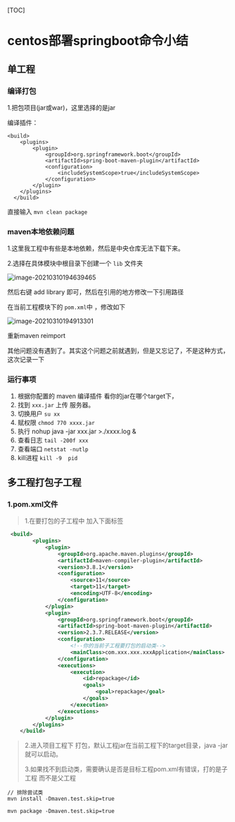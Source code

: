 

[TOC]





# centos部署springboot命令小结



## 单工程

### 编译打包

1.把包项目(jar或war)，这里选择的是jar

编译插件：

```
<build>
  	<plugins>
		<plugin>
			<groupId>org.springframework.boot</groupId>
			<artifactId>spring-boot-maven-plugin</artifactId>
			<configuration>
				<includeSystemScope>true</includeSystemScope>
			</configuration>
		</plugin>
	</plugins>
  </build>
```



直接输入 `mvn clean package`



### maven本地依赖问题

1.这里我工程中有些是本地依赖，然后是中央仓库无法下载下来。

2.选择在具体模块中根目录下创建一个 `lib` 文件夹

![image-20210310194639465](https://xiaoboblog-bucket.oss-cn-hangzhou.aliyuncs.com/blog/image-20210310194639465.png)

然后右键 add library 即可，然后在引用的地方修改一下引用路径

在当前工程模块下的 `pom.xml`中 ，修改如下

![image-20210310194913301](https://xiaoboblog-bucket.oss-cn-hangzhou.aliyuncs.com/blog/image-20210310194913301.png)



重新maven  reimport

其他问题没有遇到了。其实这个问题之前就遇到，但是又忘记了，不是这种方式，这次记录一下



### 运行事项

1. 根据你配置的 maven  编译插件  看你的jar在哪个target下，
2. 找到 `xxx.jar` 上传 服务器。
3. 切换用户 `su xx`
4. 赋权限 `chmod 770 xxxx.jar`
5. 执行  nohup java -jar xxx.jar >./xxxx.log &
6. 查看日志  `tail -200f xxx`
7. 查看端口 `netstat -nutlp`
8. kill进程  `kill -9  pid`




## 多工程打包子工程



### 1.pom.xml文件



> 1.在要打包的子工程中 加入下面标签

```xml
 <build>
        <plugins>
            <plugin>
                <groupId>org.apache.maven.plugins</groupId>
                <artifactId>maven-compiler-plugin</artifactId>
                <version>3.8.1</version>
                <configuration>
                    <source>11</source>
                    <target>11</target>
                    <encoding>UTF-8</encoding>
                </configuration>
            </plugin>
            <plugin>
                <groupId>org.springframework.boot</groupId>
                <artifactId>spring-boot-maven-plugin</artifactId>
                <version>2.3.7.RELEASE</version>
                <configuration>
                  	<!--你的当前子工程要打包的启动类-->
                    <mainClass>com.xxx.xxx.xxxApplication</mainClass>
                </configuration>
                <executions>
                    <execution>
                        <id>repackage</id>
                        <goals>
                            <goal>repackage</goal>
                        </goals>
                    </execution>
                </executions>
            </plugin>
        </plugins>
    </build>
```



> 2.进入项目工程下 打包，默认工程jar在当前工程下的target目录，java -jar 就可以启动。
>
> 3.如果找不到启动类，需要确认是否是目标工程pom.xml有错误，打的是子工程 而不是父工程

```shell
// 排除尝试类
mvn install -Dmaven.test.skip=true

mvn package -Dmaven.test.skip=true

```

